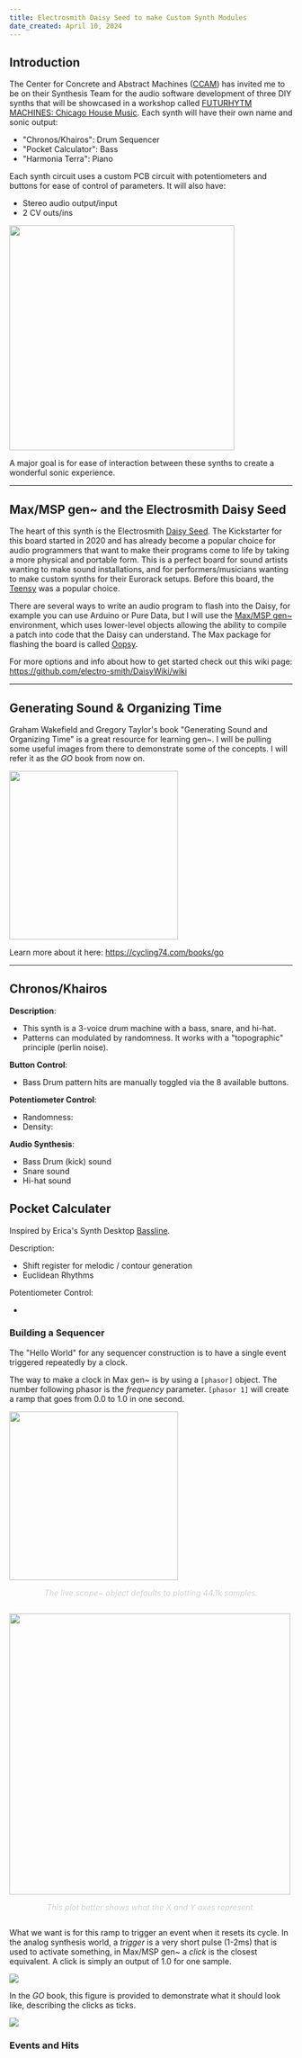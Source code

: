 ```yaml
---
title: Electrosmith Daisy Seed to make Custom Synth Modules
date_created: April 10, 2024
---
```


## Introduction

The Center for Concrete and Abstract Machines (<a target="\_blank" href="https://ccam.world/">CCAM</a>) has invited me to be on their Synthesis Team for the audio software development of three DIY synths that will be showcased in a workshop called <a target="\_blank" href="https://ccam.world/programs/24-5-10-future-rhythm-machines-chicago-house/">FUTURHYTM MACHINES: Chicago House Music</a>. Each synth will have their own name and sonic output:

- "Chronos/Khairos": Drum Sequencer
- "Pocket Calculator": Bass
- "Harmonia Terra": Piano

Each synth circuit uses a custom PCB circuit with potentiometers and buttons for ease of control of parameters. It will also have:

- Stereo audio output/input
- 2 CV outs/ins

<img width="400px" src="./imgs/pcb.png"></img>

A major goal is for ease of interaction between these synths to create a wonderful sonic experience.

--- 

## Max/MSP gen~ and the Electrosmith Daisy Seed

The heart of this synth is the Electrosmith <a target="\_blank" href="https://electro-smith.com/products/daisy-seed">Daisy Seed</a>. The Kickstarter for this board started in 2020 and has already become a popular choice for audio programmers that want to make their programs come to life by taking a more physical and portable form. This is a perfect board for sound artists wanting to make sound installations, and for performers/musicians wanting to make custom synths for their Eurorack setups. Before this board, the <a target="\_blank" href="https://www.pjrc.com/teensy/">Teensy</a> was a popular choice.

There are several ways to write an audio program to flash into the Daisy, for example you can use Arduino or Pure Data, but I will use the <a target="_blank" href="https://docs.cycling74.com/max8/vignettes/gen_topic">Max/MSP gen~</a> environment, which uses lower-level objects allowing the ability to compile a patch into code that the Daisy can understand. The Max package for flashing the board is called <a target="\_blank" href="https://github.com/electro-smith/oopsy">Oopsy</a>.

For more options and info about how to get started check out this wiki page: <a target="\_blank" href="https://github.com/electro-smith/DaisyWiki/wiki">https://github.com/electro-smith/DaisyWiki/wiki</a>

---

## Generating Sound & Organizing Time

Graham Wakefield and Gregory Taylor's book "Generating Sound and Organizing Time" is a great resource for learning gen~. I will be pulling some useful images from there to demonstrate some of the concepts. I will refer it as the _GO_ book from now on.

<img width="300px" src="./imgs/generating.png"></img>

Learn more about it here: <a target="\_blank" href="https://cycling74.com/books/go">https://cycling74.com/books/go</a>

--- 

## Chronos/Khairos

**Description**:

- This synth is a 3-voice drum machine with a bass, snare, and hi-hat.
- Patterns can modulated by randomness. It works with a "topographic" principle (perlin noise).

**Button Control**:

- Bass Drum pattern hits are manually toggled via the 8 available buttons.

**Potentiometer Control**:

- Randomness: 
- Density:

**Audio Synthesis**:

- Bass Drum (kick) sound
- Snare sound
- Hi-hat sound

## Pocket Calculater

Inspired by Erica's Synth Desktop <a target="\_blank" href="https://www.ericasynths.lv/shop/standalone-instruments-1/desktop-bassline-db-01/">Bassline</a>.

Description:

- Shift register for melodic / contour generation
- Euclidean Rhythms

Potentiometer Control:

- 

### Building a Sequencer

The "Hello World" for any sequencer construction is to have a single event triggered repeatedly by a clock.

The way to make a clock in Max gen~ is by using a `[phasor]` object. The number following phasor is the _frequency_ parameter. `[phasor 1]` will create a ramp that goes from 0.0 to 1.0 in one second.

<img width="300px" src="./imgs/ramp1s.png"></img>

<div class="caption" style="text-align: center; padding-bottom: 1em;"><i style="color: #ccd3d5;">The live.scope~ object defaults to plotting 44.1k samples.</i></div>

<img width="500px" src="./imgs/ramp1s_plot.png"></img>

<div class="caption" style="text-align: center; padding-bottom: 1em;"><i style="color: #ccd3d5;">This plot better shows what the X and Y axes represent.</i></div>

What we want is for this ramp to trigger an event when it resets its cycle. In the analog synthesis world, a _trigger_ is a very short pulse (1-2ms) that is used to activate something, in Max/MSP gen~ a _click_ is the closest equivalent. A click is simply an output of 1.0 for one sample.

<img src="./imgs/click.png"></img>

In the _GO_ book, this figure is provided to demonstrate what it should look like, describing the clicks as ticks.

<img src="./imgs/figure1.png"></img>

### Events and Hits
